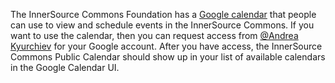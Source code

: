 The InnerSource Commons Foundation has a [Google calendar] that people can use to view and schedule events in the InnerSource Commons.
If you want to use the calendar, then you can request access from [@Andrea Kyurchiev] for your Google account.
After you have access, the InnerSource Commons Public Calendar should show up in your list of available calendars in the Google Calendar UI.

[@Andrea Kyurchiev]: https://app.slack.com/client/T04PXKRM0/D05ARA7A6KE
[Google calendar]: https://calendar.google.com/calendar/embed?src=c_62694f414055ac569e5cb12dafbb0890ca22f3640b177a4b10b53171fbc9bdd4%40group.calendar.google.com&ctz=America%2FChicago
